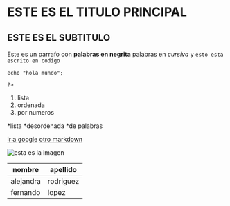 # ESTE ES EL TITULO PRINCIPAL

## ESTE ES EL SUBTITULO

Este es un parrafo con **palabras en negrita** palabras en *cursiva* y `esto esta escrito en codigo`

``` <?php  
echo "hola mundo";

?>
```

1. lista
2. ordenada
3. por numeros

*lista
*desordenada
*de palabras


[ir a google](https://google.com)
[otro markdown](otromarkdown.md)

![esta es la imagen](https://img.freepik.com/vector-premium/caricatura-tigre-fondo-blanco_909058-6924.jpg?semt=ais_hybrid&w=740&q=80)

|nombre|apellido|
|-------|--------|
|alejandra|rodriguez|
|fernando|lopez|
